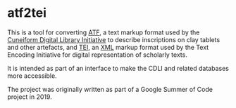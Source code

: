 # atf2tei

This is a tool for converting [ATF](http://oracc.museum.upenn.edu/doc/help/editinginatf/),
a text markup format used by the [Cuneiform Digital Library Initiative](https://cdli.ucla.edu)
to describe inscriptions on clay tablets and other artefacts,
and [TEI](https://tei-c.org), an [XML](https://en.wikipedia.org/wiki/XML)
markup format used by the Text Encoding Initiative for digital representation
of scholarly texts.

It is intended as part of an interface to make the CDLI and related
databases more accessible.

The project was originally written as part of a Google Summer of Code
project in 2019.

